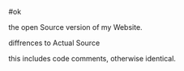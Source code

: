 #ok

the open Source version of my Website.

diffrences to Actual Source

this includes code comments, otherwise identical.
